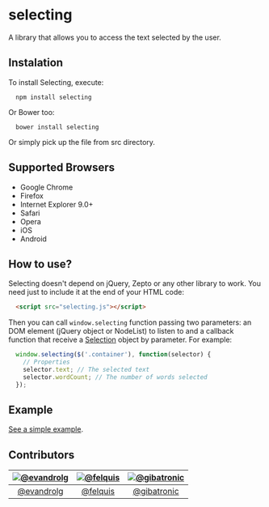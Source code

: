 # selecting
A library that allows you to access the text selected by the user.

## Instalation
To install Selecting, execute:

```shell
  npm install selecting
```

Or Bower too:
```shell
  bower install selecting
```

Or simply pick up the file from src directory.

## Supported Browsers
* Google Chrome
* Firefox
* Internet Explorer 9.0+
* Safari
* Opera
* iOS
* Android

## How to use?
Selecting doesn't depend on jQuery, Zepto or any other library to work. You need just to include it at the end of your HTML code:

```html
  <script src="selecting.js"></script>
```

Then you can call <code>window.selecting</code> function passing two parameters: an DOM element (jQuery object or NodeList) to listen to and a callback function that receive a [Selection](https://developer.mozilla.org/en-US/docs/Web/API/Window.getSelection) object by parameter. For example:

```js
  window.selecting($('.container'), function(selector) {
    // Properties
    selector.text; // The selected text
    selector.wordCount; // The number of words selected
  });
```

## Example
[See a simple example](http://evandrolg.github.io/selecting).

## Contributors
|[![@evandrolg](https://avatars3.githubusercontent.com/u/444054?v=3&amp;s=96)](https://github.com/evandrolg)|[![@felquis](https://avatars2.githubusercontent.com/u/736728?v=3&s=96)](https://github.com/felquis)|[![@gibatronic](https://avatars0.githubusercontent.com/u/819643?v=2&amp;s=96)](https://github.com/gibatronic)|
|:---:|:---:|:---:|
|[@evandrolg](http://www.github.com/evandrolg)|[@felquis](http://www.github.com/felquis)|[@gibatronic](http://www.github.com/gibatronic)|
